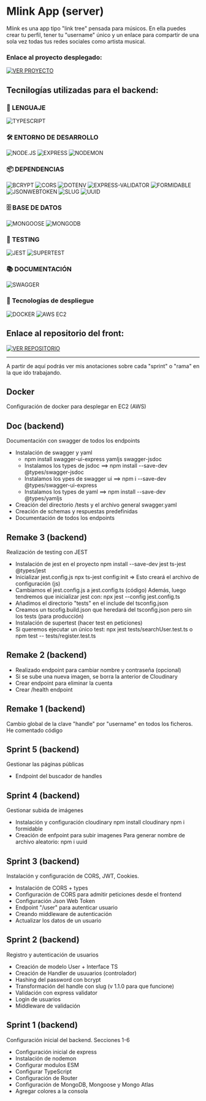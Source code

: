 # Mlink App (server)

Mlink es una app tipo "link tree" pensada para músicos. En ella puedes crear tu perfil, tener tu "username" único y un enlace para compartir de una sola vez todas tus redes sociales como artista musical.

### Enlace al proyecto desplegado: 

[![VER PROYECTO](https://img.shields.io/badge/🚀_Proyecto_Desplegado-007acc?style=for-the-badge&logo=vercel&logoColor=white)](https://mlink.alday.dev)

## Tecnilogías utilizadas para el backend:

### 🚀 LENGUAJE  
![TYPESCRIPT](https://img.shields.io/badge/TYPESCRIPT-3178C6?style=for-the-badge&logo=typescript&logoColor=white)

### 🛠️ ENTORNO DE DESARROLLO  
![NODE.JS](https://img.shields.io/badge/NODE.JS-339933?style=for-the-badge&logo=node.js&logoColor=white) ![EXPRESS](https://img.shields.io/badge/EXPRESS-000000?style=for-the-badge&logo=express&logoColor=white) ![NODEMON](https://img.shields.io/badge/NODEMON-76D04B?style=for-the-badge&logo=npm&logoColor=white)

### 📦 DEPENDENCIAS  
![BCRYPT](https://img.shields.io/badge/BCRYPT-CC3534?style=for-the-badge&logo=npm&logoColor=white) ![CORS](https://img.shields.io/badge/CORS-CC3534?style=for-the-badge&logo=npm&logoColor=white)  ![DOTENV](https://img.shields.io/badge/DOTENV-CC3534?style=for-the-badge&logo=npm&logoColor=white)  ![EXPRESS-VALIDATOR](https://img.shields.io/badge/EXPRESS--VALIDATOR-CC3534?style=for-the-badge&logo=npm&logoColor=white)  ![FORMIDABLE](https://img.shields.io/badge/FORMIDABLE-CC3534?style=for-the-badge&logo=npm&logoColor=white)  ![JSONWEBTOKEN](https://img.shields.io/badge/JSONWEBTOKEN-CC3534?style=for-the-badge&logo=npm&logoColor=white)  ![SLUG](https://img.shields.io/badge/SLUG-CC3534?style=for-the-badge&logo=npm&logoColor=white)  ![UUID](https://img.shields.io/badge/UUID-CC3534?style=for-the-badge&logo=npm&logoColor=white)

### 🗄️ BASE DE DATOS  
![MONGOOSE](https://img.shields.io/badge/MONGOOSE-880000?style=for-the-badge&logo=mongodb&logoColor=white)  ![MONGODB](https://img.shields.io/badge/MONGODB-47A248?style=for-the-badge&logo=mongodb&logoColor=white)

### 🧪 TESTING  
![JEST](https://img.shields.io/badge/JEST-C21325?style=for-the-badge&logo=jest&logoColor=white)  ![SUPERTEST](https://img.shields.io/badge/SUPERTEST-CC3534?style=for-the-badge&logo=npm&logoColor=white)

### 📚 DOCUMENTACIÓN  
![SWAGGER](https://img.shields.io/badge/SWAGGER-2596BE?style=for-the-badge&logo=swagger&logoColor=white)

### 🔧 Tecnologías de despliegue  
![DOCKER](https://img.shields.io/badge/DOCKER-2496ED?style=for-the-badge&logo=docker&logoColor=white) ![AWS EC2](https://img.shields.io/badge/AWS_EC2-FF9900?style=for-the-badge&logo=amazon-aws&logoColor=black)

## Enlace al repositorio del front:

[![VER REPOSITORIO](https://img.shields.io/badge/📂_Repositorio_Frontend-181717?style=for-the-badge&logo=github&logoColor=white)](https://github.com/aldaydev/mlink_client)

----------------------------------------------

A partir de aquí podrás ver mis anotaciones sobre cada "sprint" o "rama" en la que ido trabajando. 

## Docker

Configuración de docker para desplegar en EC2 (AWS)

## Doc (backend)

Documentación con swagger de todos los endpoints

* Instalación de swagger y yaml
    - npm install swagger-ui-express yamljs swagger-jsdoc
    - Instalamos los types de jsdoc ==> npm install --save-dev @types/swagger-jsdoc
    - Instalamos los ypes de swagger ui ==> npm i --save-dev @types/swagger-ui-express
    - Instalamos los types de yaml ==> npm install --save-dev @types/yamljs
* Creación del directorio /tests y el archivo general swagger.yaml
* Creación de schemas y respuestas predefinidas
* Documentación de todos los endpoints


## Remake 3 (backend)

Realización de testing con JEST

* Instalación de jest en el proyecto
    npm install --save-dev jest ts-jest @types/jest
* Inicializar jest.config.js
    npx ts-jest config:init => Esto creará el archivo de configuración (js)
* Cambiamos el jest.config.js a jest.config.ts (código)
    Además, luego tendremos que inicializar jest con:
    npx jest --config jest.config.ts
* Añadimos el directorio "tests" en el include del tsconfig.json
* Creamos un tscofig.build.json que heredará del tsconfig.json pero sin los tests (para producción)
* Instalación de supertest (hacer test en peticiones)
* Si queremos ejecutar un único test:
    npx jest tests/searchUser.test.ts
    o
    npm test -- tests/register.test.ts

## Remake 2 (backend)

* Realizado endpoint para cambiar nombre y contraseña (opcional)
* Si se sube una nueva imagen, se borra la anterior de Cloudinary
* Crear endpoint para eliminar la cuenta
* Crear /health endpoint

## Remake 1 (backend)

Cambio global de la clave "handle" por "username" en todos los ficheros.
He comentado código

## Sprint 5 (backend)

Gestionar las páginas públicas

* Endpoint del buscador de handles

## Sprint 4 (backend)

Gestionar subida de imágenes

* Instalación y configuración cloudinary
npm install cloudinary
npm i formidable
* Creación de enfpoint para subir imagenes
Para generar nombre de archivo aleatorio: npm i uuid


## Sprint 3 (backend)

Instalación y configuración de CORS, JWT, Cookies.

* Instalación de CORS + types
* Configuración de CORS para admitir peticiones desde el frontend
* Configuración Json Web Token
* Endpoint "/user" para autenticar usuario
* Creando middleware de autenticación
* Actualizar los datos de un usuario

## Sprint 2 (backend)

Registro y autenticación de usuarios

* Creación de modelo User + Interface TS
* Creación de Handler de usuuarios (controlador)
* Hashing del password con bcrypt
* Transformación del handle con slug (v 1.1.0 para que funcione)
* Validación con express validator
* Login de usuarios
* Middleware de validación


## Sprint 1 (backend)

Configuración inicial del backend.
Secciones 1-6

* Configuración inicial de express
* Instalación de nodemon
* Configurar modulos ESM
* Configurar TypeScript
* Configuración de Router
* Configuración de MongoDB, Mongoose y Mongo Atlas
* Agregar colores a la consola

